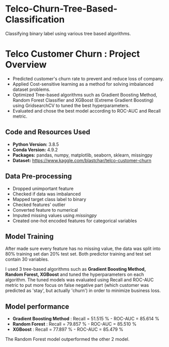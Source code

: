 # Telco-Churn-Tree-Based-Classification
Classifying binary label using various tree based algorithms.


# Telco Customer Churn : Project Overview
* Predicted customer's churn rate to prevent and reduce loss of company.
* Applied Cost-sensitive learning as a method for solving imbalanced dataset problems.
* Optimized Tree-based algorithms such as Gradient Boosting Method, Random Forest Classifier and XGBoost (Extreme Gradient Boosting) using GridsearchCV to tuned the best hyperparameters. 
* Evaluated and chose the best model according to ROC-AUC and Recall metric.

## Code and Resources Used 
* **Python Version:** 3.8.5
* **Conda Version:** 4.9.2
* **Packages:** pandas, numpy, matplotlib, seaborn, sklearn, missingpy
* **Dataset:** https://www.kaggle.com/blastchar/telco-customer-churn

## Data Pre-processing

*	Dropped unimportant feature 
* Checked if data was imbalanced
*	Mapped target class label to binary
* Checked features' outlier 
*	Converted feature to numerical
* Imputed missing values using _missingpy_
* Created one-hot encoded features for categorical variables

## Model Training

After made sure every feature has no missing value, the data was split into 80% training set dan 20% test set. Both predictor training and test set contain 30 variables.

I used 3 tree-based algorithms such as **Gradient Boosting Method, Random Forest, XGBoost** and tuned the hyperparameters on each algorithm. The tuned models was evaluated using Recall and ROC-AUC metric to put more focus on false negative part (which customer was predicted as 'stay', but actually 'churn') in order to minimize business loss.

## Model performance

*	**Gradient Boosting Method** : Recall = 51.515 % - ROC-AUC = 85.614 %
*	**Random Forest**            : Recall = 79.857 % - ROC-AUC = 85.510 %
*	**XGBoost**                  : Recall = 77.897 % - ROC-AUC = 85.479 %

The Random Forest model outperformed the other 2 model. 




